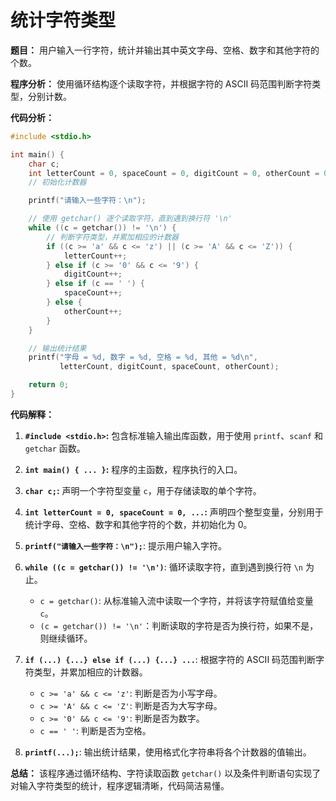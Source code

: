# 统计字符类型

**题目：**  用户输入一行字符，统计并输出其中英文字母、空格、数字和其他字符的个数。

**程序分析：**  使用循环结构逐个读取字符，并根据字符的 ASCII 码范围判断字符类型，分别计数。

**代码分析：**

```c
#include <stdio.h>

int main() {
    char c;
    int letterCount = 0, spaceCount = 0, digitCount = 0, otherCount = 0; 
    // 初始化计数器

    printf("请输入一些字符：\n");

    // 使用 getchar() 逐个读取字符，直到遇到换行符 '\n'
    while ((c = getchar()) != '\n') {
        // 判断字符类型，并累加相应的计数器
        if ((c >= 'a' && c <= 'z') || (c >= 'A' && c <= 'Z')) {
            letterCount++;
        } else if (c >= '0' && c <= '9') {
            digitCount++;
        } else if (c == ' ') {
            spaceCount++;
        } else {
            otherCount++;
        }
    }

    // 输出统计结果
    printf("字母 = %d, 数字 = %d, 空格 = %d, 其他 = %d\n", 
           letterCount, digitCount, spaceCount, otherCount);

    return 0;
}
```

**代码解释：**

1.  **`#include <stdio.h>`:**  包含标准输入输出库函数，用于使用 `printf`、`scanf` 和 `getchar` 函数。

2.  **`int main() { ... }`:** 程序的主函数，程序执行的入口。

3.  **`char c;`:** 声明一个字符型变量 `c`，用于存储读取的单个字符。

4.  **`int letterCount = 0, spaceCount = 0, ...`:**  声明四个整型变量，分别用于统计字母、空格、数字和其他字符的个数，并初始化为 0。

5.  **`printf("请输入一些字符：\n");`**: 提示用户输入字符。

6.  **`while ((c = getchar()) != '\n')`**: 循环读取字符，直到遇到换行符 `\n` 为止。
    *   `c = getchar()`:  从标准输入流中读取一个字符，并将该字符赋值给变量 `c`。
    *   `(c = getchar()) != '\n'`：判断读取的字符是否为换行符，如果不是，则继续循环。

7.  **`if (...) {...} else if (...) {...} ...`**:  根据字符的 ASCII 码范围判断字符类型，并累加相应的计数器。
    *   `c >= 'a' && c <= 'z'`:  判断是否为小写字母。
    *   `c >= 'A' && c <= 'Z'`:  判断是否为大写字母。
    *   `c >= '0' && c <= '9'`:  判断是否为数字。
    *   `c == ' '`: 判断是否为空格。

8.  **`printf(...);`**: 输出统计结果，使用格式化字符串将各个计数器的值输出。

**总结：**  该程序通过循环结构、字符读取函数 `getchar()` 以及条件判断语句实现了对输入字符类型的统计，程序逻辑清晰，代码简洁易懂。

